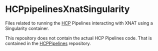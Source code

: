 # HCPpipelinesXnatSingularity

Files related to running the [HCP][HCP] Pipelines interacting with XNAT
using a Singularity container.

This repository does not contain the actual HCP Pipelines code.
That is contained in the [HCPPipelines][HCPPipelines] repository.

<!-- References -->

[HCP]: http://www.humanconnectome.org
[HCPpipelines]: https://github.com/Washington-University/HCPpipelines
